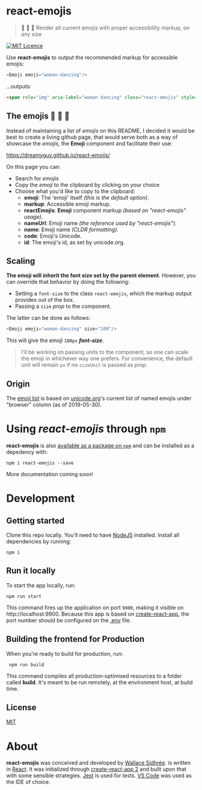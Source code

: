 # react-emojis

> :rocket: :hamster: :tada: Render all current emojis with proper accessibility markup, on any size

[![MIT Licence](https://img.shields.io/badge/license-MIT-blue.svg)](https://github.com/dreamyguy/react-emojis/blob/master/LICENSE)

Use **react-emojis** to output the recommended markup for accessible emojis:

```javascript
<Emoji emoji="woman-dancing"/>
```

...outputs:


```html
<span role="img" aria-label="woman dancing" class="react-emojis" style="line-height: 1;">💃</span>
```

## The emojis :tada: :balloon: :unicorn:

Instead of maintaining a list of _emojis_ on this README, I decided it would be best to create a living github page, that would serve both as a way of showcase the _emojis_, the **Emoji** component and facilitate their use:

https://dreamyguy.github.io/react-emojis/

On this page you can:

- Search for _emojis_
- Copy the _emoji_ to the clipboard by clicking on your choice
- Choose what you'd like to copy to the clipboard:
    - **emoji**: The 'emoji' itself _(this is the default option)_.
    - **markup**: Accessible emoji markup.
    - **reactEmojis**: **Emoji** component markup _(based on "react-emojis" usage)_.
    - **nameUrl**: Emoji name _(the reference used by "react-emojis")_.
    - **name**: Emoji name _(CLDR formatting)_.
    - **code**: Emoji's Unicode.
    - **id**: The emoji's id, as set by unicode.org.

## Scaling

**The emoji will inherit the font size set by the parent element**. However, you can override that behavior by doing the following:

- Setting a `font-size` to the class `react-emojis`, which the markup output provides out of the box.
- Passing a `size` _prop_ to the component.

The latter can be done as follows:

```javascript
<Emoji emoji="woman-dancing" size="100"/>
```

This will give the emoji `100px` _**font-size**_.

> I'll be working on passing units to the component, so one can scale the emoji in whichever way one prefers. For convenience, the default unit will remain `px` if no `sizeUnit` is passed as _prop_.

## Origin

The [emoji list](https://github.com/dreamyguy/react-emojis/blob/master/src/app/components/EmojiData.js) is based on [unicode.org](https://unicode.org/emoji/charts/full-emoji-list.html)'s current list of named emojis under "browser" column (as of 2019-05-30).

# Using _react-emojis_ through `npm`

**react-emojis** is also [available as a package on `npm`](https://www.npmjs.com/package/react-emojis) and can be installed as a depedency with:

    npm i react-emojis --save

More documentation coming soon!

# Development

## Getting started

Clone this repo locally. You'll need to have [NodeJS][1] installed. Install all dependencies by running:

    npm i

## Run it locally

To start the app locally, run:

    npm run start

This command fires up the application on port `9900`, making it visible on http://localhost:9900. Because this app is based on [create-react-app][3], the port number should be configured on the [.env](https://github.com/dreamyguy/react-emojis/blob/master/.env#L1) file.

## Building the frontend for Production

When you're ready to build for production, run:

     npm run build

This command compiles all production-optimised resources to a folder called **build**. It's meant to be run remotely, at the environment host, at build time.

## License

[MIT](LICENSE)

# About

**react-emojis** was conceived and developed by [Wallace Sidhrée][1]. is written in [React][4]. It was initialized through [create-react-app 2][6] and built upon that with some sensible strategies. [Jest][7] is used for tests. [VS Code][12] was used as the IDE of choice.

  [1]: http://sidhree.com/
  [2]: https://nodejs.org/
  [3]: https://github.com/creationix/nvm
  [4]: https://reactjs.org/
  [5]: https://redux.js.org/
  [6]: https://facebook.github.io/create-react-app/
  [7]: https://facebook.github.io/jest/
  [8]: https://facebook.github.io/watchman/
  [9]: https://airbnb.io/enzyme/
  [10]: https://momentjs.com/
  [11]: https://brew.sh/
  [12]: https://code.visualstudio.com/
